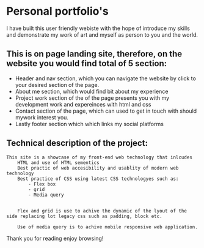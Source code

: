 # Personal portfolio's 

 I have built this user friendly webiste with the hope of introduce my skills and demonstrate my work of art and myself as person to you and the world.


## This is on page landing site, therefore, on the website you would find total of 5 section:

 - Header and nav section, which you can navigate the website by click to your desired section of the page.
 - About me section, which would find bit about my experience
 -  Project work section of the  of the page presents you with my development work and expereinces with html and css
 - Contact section of the page, which can used to get in touch with should mywork interest you. 
 - Lastly footer section which which links my social platforms
 
 ## Technical description of the project: 
    This site is a showcase of my front-end web technology that inlcudes 
        HTML and use of HTML sementics
        Best practic of web accesibility and usablity of modern web technology
        Best practice of CSS using latest CSS technologyes such as:
            - Flex box 
            - grid 
            - Media query 
       
        
        Flex and grid is use to achive the dynamic of the lyout of the side replacing lot legacy css such as padding, block etc. 
        
        Use of media query is to achive mobile responsive web application.
 
 Thank you for reading enjoy browsing! 
